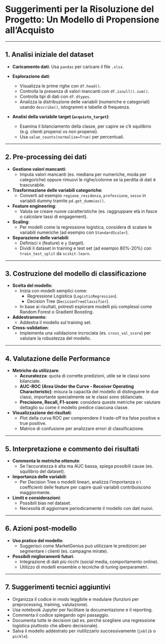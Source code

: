 
# Suggerimenti per la Risoluzione del Progetto: Un Modello di Propensione all’Acquisto

---

## 1. Analisi iniziale del dataset

- **Caricamento dati**: Usa `pandas` per caricare il file `.xlsx`.

- **Esplorazione dati**:
  - Visualizza le prime righe con `df.head()`.
  - Controlla la presenza di valori mancanti con `df.isnull().sum()`.
  - Controlla tipi di dati con `df.dtypes`.
  - Analizza la distribuzione delle variabili (numeriche e categoriali) usando `describe()`, istogrammi e tabelle di frequenza.
- **Analisi della variabile target (`acquisto_target`)**:
  - Esamina il bilanciamento della classe, per capire se c’è squilibrio (e.g. clienti propensi vs non propensi).
  - Usa `value_counts(normalize=True)` per percentuali.

---

## 2. Pre-processing dei dati

- **Gestione valori mancanti**:
  - Imputa valori mancanti (es. mediana per numeriche, moda per categoriche) oppure rimuovi le righe/colonne se la perdita di dati è trascurabile.
- **Trasformazione delle variabili categoriche**:
  - Converti ad esempio `regione_residenza`, `professione`, `sesso` in variabili dummy tramite `pd.get_dummies()`.
- **Feature engineering**:
  - Valuta se creare nuove caratteristiche (es. raggruppare età in fasce o calcolare tassi di engagement).
- **Scaling**:
  - Per modelli come la regressione logistica, considera di scalare le variabili numeriche (ad esempio con `StandardScaler`).
- **Separazione delle variabili**:
  - Definisci `X` (feature) e `y` (target).
  - Dividi il dataset in training e test set (ad esempio 80%-20%) con `train_test_split` da `scikit-learn`.

---

## 3. Costruzione del modello di classificazione

- **Scelta del modello**:
  - Inizia con modelli semplici come:
    - Regressione Logistica (`LogisticRegression`).
    - Decision Tree (`DecisionTreeClassifier`).
  - In base ai risultati, potresti esplorare modelli più complessi come Random Forest o Gradient Boosting.
- **Addestramento**:
  - Addestra il modello sul training set.
- **Cross-validation**:
  - Implementa una validazione incrociata (es. `cross_val_score`) per valutare la robustezza del modello.

---

## 4. Valutazione delle Performance

- **Metriche da utilizzare**:
  - **Accuratezza**: quota di corrette predizioni, utile se le classi sono bilanciate.
  - **AUC-ROC (Area Under the Curve - Receiver Operating Characteristic)**: misura la capacità del modello di distinguere le due classi, importante specialmente se le classi sono sbilanciate.
  - **Precisione, Recall, F1-score**: considera queste metriche per valutare dettaglio su come il modello predice ciascuna classe.
- **Visualizzazione dei risultati**:
  - Plot della curva ROC per comprendere il trade-off tra false positive e true positive.
  - Matrice di confusione per analizzare errori di classificazione.

---

## 5. Interpretazione e commento dei risultati

- **Commenta le metriche ottenute**:
  - Se l’accuratezza è alta ma AUC bassa, spiega possibili cause (es. squilibrio del dataset).
- **Importanza delle variabili**:
  - Per Decision Tree o modelli lineari, analizza l’importanza o i coefficienti delle feature per capire quali variabili contribuiscono maggiormente.
- **Limiti e considerazioni**:
  - Possibili bias nel dataset.
  - Necessità di aggiornare periodicamente il modello con dati nuovi.

---

## 6. Azioni post-modello

- **Uso pratico del modello**:
  - Suggerisci come MarketGenius può utilizzare le predizioni per segmentare i clienti (es. campagne mirate).
- **Possibili miglioramenti futuri**:
  - Integrazione di dati più ricchi (social media, comportamento online).
  - Utilizzo di modelli ensemble o tecniche di tuning iperparametri.

---

## 7. Suggerimenti tecnici aggiuntivi

- Organizza il codice in modo leggibile e modulare (funzioni per preprocessing, training, valutazione).
- Usa notebook Jupyter per facilitare la documentazione e il reporting.
- Commenta il codice spiegando ogni passaggio.
- Documenta tutte le decisioni (ad es. perché scegliere una regressione logistica piuttosto che albero decisionale).
- Salva il modello addestrato per riutilizzarlo successivamente (`joblib` o `pickle`).
